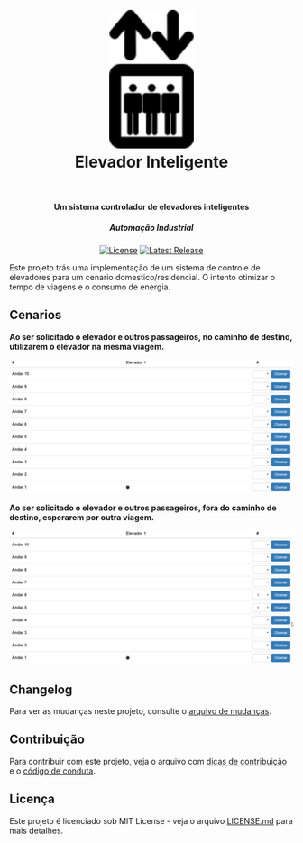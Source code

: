 <h1 align="center">
  <br>
  <a href="https://github.com/phoms/elevador-inteligente"><img src="images/elevador.png" alt="Marvin the Paranoid Android" width="150"></a>
  <br>
  Elevador Inteligente
  <br>
  <br>
</h1>

<h4 align="center">Um sistema controlador de elevadores inteligentes</h4>
<h5 align="center">Automação Industrial</h5>

<p align="center">
    <a href="https://opensource.org/licenses/MIT"><img src="https://img.shields.io/badge/license-MIT-blue.svg" alt="License"></a>
    <a href="https://github.com/phoms/elevador-inteligente/releases"><img src="https://img.shields.io/github/release/phoms/elevador-inteligente.svg" alt="Latest Release"></a>
</p>

Este projeto trás uma implementação de um sistema de controle de elevadores para um cenario domestico/residencial. O intento otimizar o tempo de viagens e o consumo de energia.

## Cenarios

**Ao ser solicitado o elevador e outros passageiros, no caminho de destino, utilizarem o elevador na mesma viagem.**

![cenario 01](images/cenario01_passageiros_no_trajeto.gif)

**Ao ser solicitado o elevador e outros passageiros, fora do caminho de destino, esperarem por outra viagem.**

![cenario 02](images/cenario02_passageiros_fora_do_trajeto.gif)

## Changelog

Para ver as mudanças neste projeto, consulte o [arquivo de mudanças](CHANGELOG.md).

## Contribuição

Para contribuir com este projeto, veja o arquivo com [dicas de contribuição](CONTRIBUTING.md) e o [código de conduta](CONDUCT.md).

## Licença

Este projeto é licenciado sob MIT License - veja o arquivo [LICENSE.md](LICENSE.md) para mais detalhes.
